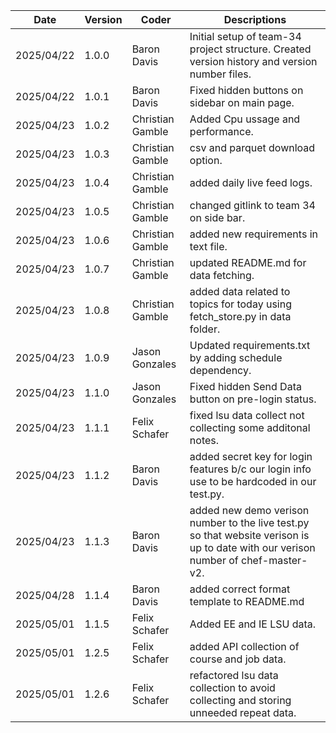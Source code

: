 | Date       | Version | Coder       | Descriptions                                   |
|------------|---------|-------------|------------------------------------------------|
| 2025/04/22 | 1.0.0   | Baron Davis | Initial setup of team-34 project structure. Created version history and version number files. |
| 2025/04/22 | 1.0.1   | Baron Davis | Fixed hidden buttons on sidebar on main page. |
| 2025/04/23 | 1.0.2   | Christian Gamble | Added Cpu ussage and performance. |
| 2025/04/23 | 1.0.3   | Christian Gamble | csv and parquet download option. |
| 2025/04/23 | 1.0.4   | Christian Gamble | added daily live feed logs. |
| 2025/04/23 | 1.0.5   | Christian Gamble | changed gitlink to team 34 on side bar. |
| 2025/04/23 | 1.0.6   | Christian Gamble | added new requirements in text file. |
| 2025/04/23 | 1.0.7   | Christian Gamble | updated README.md for data fetching. |
| 2025/04/23 | 1.0.8   | Christian Gamble | added data related to topics for today using fetch_store.py in data folder. |
| 2025/04/23 | 1.0.9   | Jason Gonzales | Updated requirements.txt by adding schedule dependency. |
| 2025/04/23 | 1.1.0   | Jason Gonzales | Fixed hidden Send Data button on pre-login status. |
| 2025/04/23 | 1.1.1   | Felix Schafer | fixed lsu data collect not collecting some additonal notes. |
| 2025/04/23 | 1.1.2   | Baron Davis | added secret key for login features b/c our login info use to be hardcoded in our test.py. |
| 2025/04/23 | 1.1.3   | Baron Davis | added new demo verison number to the live test.py so that website verison is up to date with our verison number of chef-master-v2. |
| 2025/04/28 | 1.1.4   | Baron Davis | added correct format template to README.md |
| 2025/05/01 | 1.1.5   | Felix Schafer | Added EE and IE LSU data. |
| 2025/05/01 | 1.2.5   | Felix Schafer | added API collection of course and job data. |
| 2025/05/01 | 1.2.6   | Felix Schafer | refactored lsu data collection to avoid collecting and storing unneeded repeat data. |
